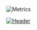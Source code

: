 ![Metrics](https://metrics.lecoq.io/Dacops)

[![Header](https://www.codewars.com/users/Dacops/badges/large "Header")](https://www.codewars.com/)
